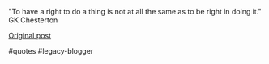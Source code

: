 <!--
date: '2007-03-14'
published: true
slug: 2007-03-quote-of-day
time_to_read: 5
title: Quote of the day....
-->

"To have a right to do a thing is not at all the same as to be right in doing it." GK Chesterton

[Original post](https://ysfk.blogspot.com/2007/03/quote-of-day.html)

#quotes #legacy-blogger 
